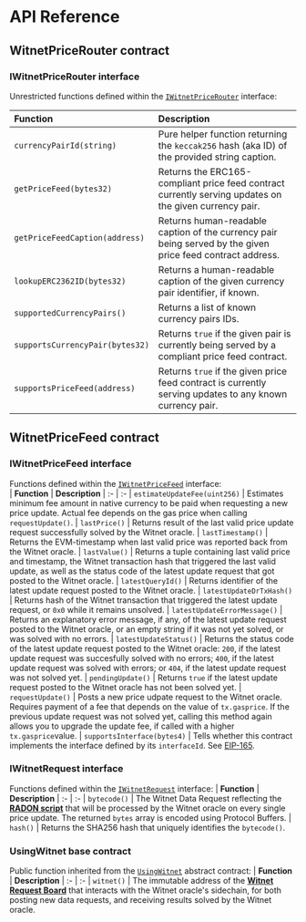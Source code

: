 # API Reference

## WitnetPriceRouter contract
### IWitnetPriceRouter interface
Unrestricted functions defined within the [`IWitnetPriceRouter`](https://github.com/witnet/witnet-solidity-bridge/blob/master/contracts/interfaces/IWitnetPriceRouter.sol) interface:

| **Function** | **Description**
| :- | :-
| `currencyPairId(string)` | Pure helper function returning the `keccak256` hash (aka ID) of the provided string caption.
| `getPriceFeed(bytes32)` | Returns the ERC165-compliant price feed contract currently serving updates on the given currency pair.
| `getPriceFeedCaption(address)` | Returns human-readable caption of the currency pair being served by the given price feed contract address.
| `lookupERC2362ID(bytes32)` | Returns a human-readable caption of the given currency pair identifier, if known.
| `supportedCurrencyPairs()` | Returns a list of known currency pairs IDs.
| `supportsCurrencyPair(bytes32)` | Returns `true` if the given pair is currently being served by a compliant price feed contract.
| `supportsPriceFeed(address)` | Returns `true` if the given price feed contract is currently serving updates to any known currency pair.

## WitnetPriceFeed contract
### IWitnetPriceFeed interface
Functions defined within the [`IWitnetPriceFeed`](https://github.com/witnet/witnet-solidity-bridge/blob/master/contracts/interfaces/IWitnetPriceFeed.sol) interface:    
| **Function** | **Description**
| :- | :-
| `estimateUpdateFee(uint256)` | Estimates minimum fee amount in native currency to be paid when requesting a new price update. Actual fee depends on the gas price when calling `requestUpdate()`.
| `lastPrice()` | Returns result of the last valid price update request successfully solved by the Witnet oracle.
| `lastTimestamp()` | Returns the EVM-timestamp when last valid price was reported back from the Witnet oracle.
| `lastValue()` | Returns a tuple containing last valid price and timestamp, the Witnet transaction hash that triggered the last valid update, as well as the status code of the latest update request that got posted to the Witnet oracle.
| `latestQueryId()` | Returns identifier of the latest update request posted to the Witnet oracle.
| `latestUpdateDrTxHash()` | Returns hash of the Witnet transaction that triggered the latest update request, or `0x0` while it remains unsolved.
| `latestUpdateErrorMessage()` | Returns an explanatory error message, if any, of the latest update request posted to the Witnet oracle, or an empty string if it was not yet solved, or was solved with no errors.
| `latestUpdateStatus()` | Returns the status code of the latest update request posted to the Witnet oracle: `200`, if the latest update request was succesfully solved with no errors; `400`, if the latest update request was solved with errors; or `404`, if the latest update request was not solved yet.
| `pendingUpdate()` | Returns `true` if the latest update request posted to the Witnet oracle has not been solved yet.
| `requestUpdate()` | Posts a new price udpate request to the Witnet oracle. Requires payment of a fee that depends on the value of `tx.gasprice`. If the previous update request was not solved yet, calling this method again allows you to upgrade the update fee, if called with a higher `tx.gasprice`value.
| `supportsInterface(bytes4)` | Tells whether this contract implements the interface defined by its `interfaceId`. See [EIP-165](https://eips.ethereum.org/EIPS/eip-165#how-interfaces-are-identified).

### IWitnetRequest interface
Functions defined within the [`IWitnetRequest`](https://github.com/witnet/witnet-solidity-bridge/blob/master/contracts/interfaces/IWitnetRequest.sol) interface:
| **Function** | **Description**
| :- | :-
| `bytecode()` | The Witnet Data Request reflecting the [**RADON script**](../apis-and-http-get-post-oracle/api-reference.md) that will be processed by the Witnet oracle on every single price update. The returned `bytes` array is encoded using Protocol Buffers.
| `hash()` | Returns the SHA256 hash that uniquely identifies the `bytecode()`. 

### UsingWitnet base contract
Public function inherited from the [`UsingWitnet`](https://github.com/witnet/witnet-solidity-bridge/blob/master/contracts/UsingWitnet.sol) abstract contract:
| **Function** | **Description**
| :- | :-
| `witnet()` | The immutable address of the [**Witnet Request Board**](../apis-and-http-get-post-oracle/witnet-request-board.md) that interacts with the Witnet oracle's sidechain, for both posting new data requests, and receiving results solved by the Witnet oracle. 
